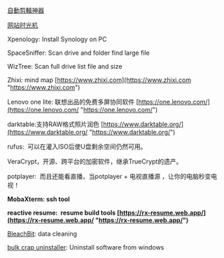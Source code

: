 [自動剪輯神器](https://kolpower.cc/video-editor "https://kolpower.cc/video-editor")

[网站时光机](https://archive.org/web/ "https://archive.org/web/")

Xpenology: Install Synology on PC

SpaceSniffer: Scan drive and folder find large file

WizTree: Scan full drive list file and size

Zhixi: mind map [https://www.zhixi.com](https://www.zhixi.com "https://www.zhixi.com")

Lenovo one lite: 联想出品的免费多屏协同软件 [https://one.lenovo.com/](https://one.lenovo.com/ "https://one.lenovo.com/")

darktable:支持RAW格式照片润色 [https://www.darktable.org/](https://www.darktable.org/ "https://www.darktable.org/")

rufus:  可以在灌入ISO后使U盘剩余空间仍然可用。

VeraCrypt，开源、跨平台的加密软件，继承TrueCrypt的遗产。

potplayer:  而且还能看直播，当potplayer + 电视直播源 ，让你的电脑秒变电视！

**MobaXterm: ssh tool**

**reactive resume:  resume build tools [https://rx-resume.web.app/](https://rx-resume.web.app/ "https://rx-resume.web.app/")**

[BleachBit](https://www.bleachbit.org/): data cleaning 

[bulk crap uninstaller](https://www.bcuninstaller.com/): Uninstall software from windows



